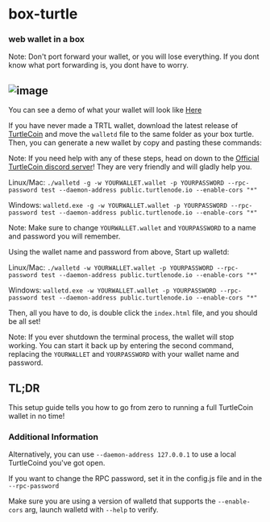 # box-turtle
### web wallet in a box 


Note: Don't port forward your wallet, or you will lose everything. If you dont know what port forwarding is, you dont have to worry.

![image](https://user-images.githubusercontent.com/34389545/41516136-7ff3acf4-72a2-11e8-8241-7afb6daa9c12.png)
--

You can see a demo of what your wallet will look like [Here](https://turtle-coin.com/box-turtle-demo/)

If you have never made a TRTL wallet, download the latest release of [TurtleCoin](http://latest.turtlecoin.lol) and move the `walletd` file to the same folder as your box turtle. Then, you can generate a new wallet by copy and pasting these commands:


Note: If you need help with any of these steps, head on down to the [Official TurtleCoin discord server](http://chat.turtlecoin.lol)! They are very friendly and will gladly help you.

Linux/Mac:
`./walletd -g -w YOURWALLET.wallet -p YOURPASSWORD --rpc-password test --daemon-address public.turtlenode.io --enable-cors "*"`


Windows:
`walletd.exe -g -w YOURWALLET.wallet -p YOURPASSWORD --rpc-password test --daemon-address public.turtlenode.io --enable-cors "*"`


Note: Make sure to change `YOURWALLET.wallet` and `YOURPASSWORD` to a name and password you will remember.


Using the wallet name and password from above, Start up walletd:


Linux/Mac:
`./walletd -w YOURWALLET.wallet -p YOURPASSWORD --rpc-password test --daemon-address public.turtlenode.io --enable-cors "*"`


Windows:
`walletd.exe -w YOURWALLET.wallet -p YOURPASSWORD --rpc-password test --daemon-address public.turtlenode.io --enable-cors "*"`


Then, all you have to do, is double click the `index.html` file, and you should be all set!


Note: If you ever shutdown the terminal process, the wallet will stop working. You can start it back up by entering the second command, replacing the `YOURWALLET` and `YOURPASSWORD` with your wallet name and password.



## TL;DR
This setup guide tells you how to go from zero to running a full TurtleCoin wallet in no time!


### Additional Information


Alternatively, you can use `--daemon-address 127.0.0.1` to use a local TurtleCoind you've got open.


If you want to change the RPC password, set it in the config.js file and in the `--rpc-password` 


Make sure you are using a version of walletd that supports the `--enable-cors` arg, launch walletd with `--help` to verify.


